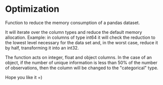 # Optimization

Function to reduce the memory consumption of a pandas dataset.

It will iterate over the column types and reduce the default memory allocation. Example: in columns of type int64 it will check the reduction to the lowest level necessary for the data set and, in the worst case, reduce it by half, transforming it into an int32.

The function acts on integer, float and object columns. In the case of an object, if the number of unique information is less than 50% of the number of observations, then the column will be changed to the "categorical" type.

Hope you like it =)
